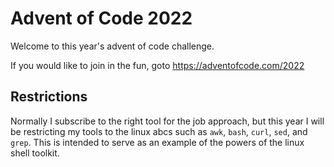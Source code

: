 # Advent of Code 2022

Welcome to this year's advent of code challenge.

If you would like to join in the fun, goto https://adventofcode.com/2022

## Restrictions

Normally I subscribe to the right tool for the job approach, but this year I will be restricting my tools to the linux abcs such as `awk`, `bash`, `curl`, `sed`, and `grep`. This is intended to serve as an example of the powers of the linux shell toolkit.
